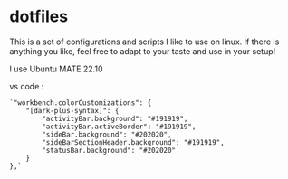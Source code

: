 # dotfiles

This is a set of configurations and scripts I like to use on linux.
If there is anything you like, feel free to adapt to your taste and use in your setup!

I use Ubuntu MATE 22.10


vs code :

    `"workbench.colorCustomizations": {
        "[dark-plus-syntax]": {
            "activityBar.background": "#191919",
            "activityBar.activeBorder": "#191919",
            "sideBar.background": "#202020",
            "sideBarSectionHeader.background": "#191919",
            "statusBar.background": "#202020"
        }
    },`
